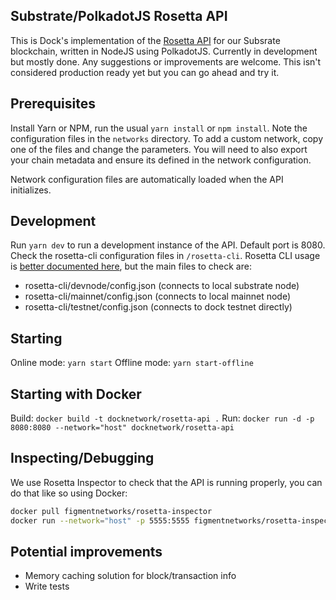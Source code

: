 ## Substrate/PolkadotJS Rosetta API
This is Dock's implementation of the [Rosetta API](https://github.com/coinbase/rosetta-specifications) for our Subsrate blockchain, written in NodeJS using PolkadotJS. Currently in development but mostly done. Any suggestions or improvements are welcome. This isn't considered production ready yet but you can go ahead and try it.

## Prerequisites
Install Yarn or NPM, run the usual `yarn install` or `npm install`. Note the configuration files in the `networks` directory. To add a custom network, copy one of the files and change the parameters. You will need to also export your chain metadata and ensure its defined in the network configuration.

Network configuration files are automatically loaded when the API initializes.

## Development
Run `yarn dev` to run a development instance of the API. Default port is 8080. Check the rosetta-cli configuration files in `/rosetta-cli`. Rosetta CLI usage is [better documented here](https://github.com/coinbase/rosetta-cli), but the main files to check are:
- rosetta-cli/devnode/config.json (connects to local substrate node)
- rosetta-cli/mainnet/config.json (connects to local mainnet node)
- rosetta-cli/testnet/config.json (connects to dock testnet directly)

## Starting
Online mode: `yarn start`
Offline mode: `yarn start-offline`

## Starting with Docker
Build: `docker build -t docknetwork/rosetta-api .`
Run: `docker run -d -p 8080:8080 --network="host" docknetwork/rosetta-api`

## Inspecting/Debugging
We use Rosetta Inspector to check that the API is running properly, you can do that like so using Docker:
```sh
docker pull figmentnetworks/rosetta-inspector
docker run --network="host" -p 5555:5555 figmentnetworks/rosetta-inspector -url=http://localhost:8080
```

## Potential improvements
- Memory caching solution for block/transaction info
- Write tests
